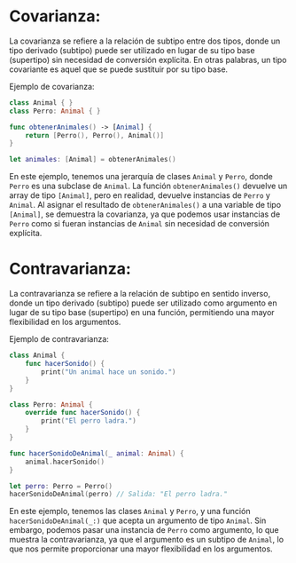 # Covarianza:
La covarianza se refiere a la relación de subtipo entre dos tipos, donde un tipo derivado (subtipo) puede ser utilizado en lugar de su tipo base (supertipo) sin necesidad de conversión explícita. En otras palabras, un tipo covariante es aquel que se puede sustituir por su tipo base.

Ejemplo de covarianza:

```swift
class Animal { }
class Perro: Animal { }

func obtenerAnimales() -> [Animal] {
    return [Perro(), Perro(), Animal()]
}

let animales: [Animal] = obtenerAnimales()
```

En este ejemplo, tenemos una jerarquía de clases `Animal` y `Perro`, donde `Perro` es una subclase de `Animal`. La función `obtenerAnimales()` devuelve un array de tipo `[Animal]`, pero en realidad, devuelve instancias de `Perro` y `Animal`. Al asignar el resultado de `obtenerAnimales()` a una variable de tipo `[Animal]`, se demuestra la covarianza, ya que podemos usar instancias de `Perro` como si fueran instancias de `Animal` sin necesidad de conversión explícita.

# Contravarianza:
La contravarianza se refiere a la relación de subtipo en sentido inverso, donde un tipo derivado (subtipo) puede ser utilizado como argumento en lugar de su tipo base (supertipo) en una función, permitiendo una mayor flexibilidad en los argumentos.

Ejemplo de contravarianza:

```swift
class Animal {
    func hacerSonido() {
        print("Un animal hace un sonido.")
    }
}

class Perro: Animal {
    override func hacerSonido() {
        print("El perro ladra.")
    }
}

func hacerSonidoDeAnimal(_ animal: Animal) {
    animal.hacerSonido()
}

let perro: Perro = Perro()
hacerSonidoDeAnimal(perro) // Salida: "El perro ladra."
```

En este ejemplo, tenemos las clases `Animal` y `Perro`, y una función `hacerSonidoDeAnimal(_:)` que acepta un argumento de tipo `Animal`. Sin embargo, podemos pasar una instancia de `Perro` como argumento, lo que muestra la contravarianza, ya que el argumento es un subtipo de `Animal`, lo que nos permite proporcionar una mayor flexibilidad en los argumentos.
